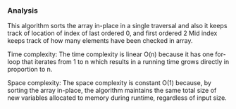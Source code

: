 ### Analysis

This algorithm sorts the array in-place in a single traversal and also it keeps track of location of index of last ordered 0, and first ordered 2 Mid index keeps track of how many elements have been checked in array.

Time complexity: The time complexity is linear O(n) because it has one for-loop that iterates from 1 to n which results in a running time grows directly in proportion to n. 

Space complexity: The space complexity is constant O(1) because, by sorting the array in-place, the algorithm maintains the same total size of new variables allocated to memory during runtime, regardless of input size.